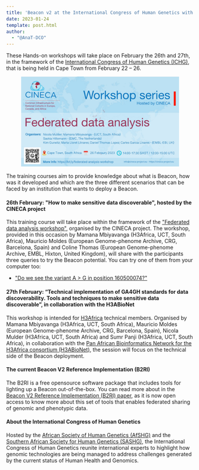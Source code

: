 ```yaml
---
title: 'Beacon v2 at the International Congress of Human Genetics with hands-on sessions on Discovery'
date: 2023-01-24
template: post.html
author: 
  - "@AnaT-DCO"
---
```



These Hands-on workshops will take place on February the 26th and 27th, in the framework of the [International Congress of Human Genetics (ICHG)](https://www.ichg2023.com/), that is being held in Cape Town from February 22 – 26.

<figure>
<img src="/img/Discovery-Workshop_Federated-data analyses_ICHG.jfif" style="width: 520px;" />
</figure>

<!--more-->

The training courses aim to provide knowledge about what is Beacon, how was it developed and which are the three different scenarios that can be faced by an institution that wants to deploy a Beacon. 

#### 26th February: "How to make sensitive data discoverable", hosted by the CINECA project

This training course will take place within the framework of the ["Federated data analysis workshop"](https://www.cineca-project.eu/news-events-all/federated-data-analysis-workshop), organised by the CINECA project.
The workshop, provided in this occasion by Mamana Mbiyavanga (H3Africa, UCT, South Africa), Mauricio Moldes (European Genome-phenome Archive, CRG, Barcelona, Spain) and Coline Thomas (European Genome-phenome Archive, EMBL, Hixton, United Kingdom), will share with the participants three queries to try the Beacon potential. You can try one of them from your computer too: 
- ["Do we see the variant A > G in position 160500074?"](https://ega-archive.org/beacon-apis/cineca/g_variants/?start=16050074&end=16050075&alternateBases=G&referenceBases=A)

#### 27th February: “Technical implementation of GA4GH standards for data discoverability. Tools and techniques to make sensitive data discoverable”, in collaboration with the H3ABioNet
This workshop is intended for [H3Africa](https://h3africa.org/) technical members. Organised by Mamana Mbiyavanga (H3Africa, UCT, South Africa), Mauricio Moldes (European Genome-phenome Archive, CRG, Barcelona, Spain), Nicola Mulder (H3Africa, UCT, South Africa) and Sumr Panji (H3Africa, UCT, South Africa), in collaboration with the [Pan African Bioinformatics Network for the H3Africa consortium (H3ABioNet)](https://h3abionet.org/), the session will focus on the technical side of the Beacon deployment. 

#### The current Beacon V2 Reference Implementation (B2RI) 
The B2RI is a free opensource software package that includes tools for lighting up a Beacon out-of-the-box. You can read more about in the [Beacon V2 Reference Implementation (B2RI) paper](https://academic.oup.com/bioinformatics/article/38/19/4656/6671215?login=false), as it is now open access to know more about this set of tools that enables federated sharing of genomic and phenotypic data.

#### About the International Congress of Human Genetics
Hosted by the [African Society of Human Genetics (AfSHG)](https://www.afshg.org/) and the [Southern African Society for Human Genetics (SASHG)](https://sashg.org/), the International Congress of Human Genetics reunite international experts to highlight how genomic technologies are being managed to address challenges generated by the current status of Human Health and Genomics.
